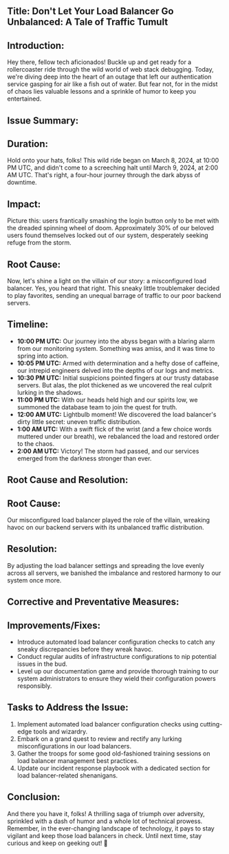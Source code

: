 ## **Title: Don't Let Your Load Balancer Go Unbalanced: A Tale of Traffic Tumult**

## **Introduction:**
Hey there, fellow tech aficionados! Buckle up and get ready for a rollercoaster ride through the wild world of web stack debugging. Today, we're diving deep into the heart of an outage that left our authentication service gasping for air like a fish out of water. But fear not, for in the midst of chaos lies valuable lessons and a sprinkle of humor to keep you entertained.

## **Issue Summary:**

## **Duration:**  
Hold onto your hats, folks! This wild ride began on March 8, 2024, at 10:00 PM UTC, and didn't come to a screeching halt until March 9, 2024, at 2:00 AM UTC. That's right, a four-hour journey through the dark abyss of downtime.

## **Impact:**  
Picture this: users frantically smashing the login button only to be met with the dreaded spinning wheel of doom. Approximately 30% of our beloved users found themselves locked out of our system, desperately seeking refuge from the storm.

## **Root Cause:**  
Now, let's shine a light on the villain of our story: a misconfigured load balancer. Yes, you heard that right. This sneaky little troublemaker decided to play favorites, sending an unequal barrage of traffic to our poor backend servers.

## **Timeline:**

- **10:00 PM UTC:** Our journey into the abyss began with a blaring alarm from our monitoring system. Something was amiss, and it was time to spring into action.
- **10:05 PM UTC:** Armed with determination and a hefty dose of caffeine, our intrepid engineers delved into the depths of our logs and metrics.
- **10:30 PM UTC:** Initial suspicions pointed fingers at our trusty database servers. But alas, the plot thickened as we uncovered the real culprit lurking in the shadows.
- **11:00 PM UTC:** With our heads held high and our spirits low, we summoned the database team to join the quest for truth.
- **12:00 AM UTC:** Lightbulb moment! We discovered the load balancer's dirty little secret: uneven traffic distribution.
- **1:00 AM UTC:** With a swift flick of the wrist (and a few choice words muttered under our breath), we rebalanced the load and restored order to the chaos.
- **2:00 AM UTC:** Victory! The storm had passed, and our services emerged from the darkness stronger than ever.

## **Root Cause and Resolution:**

## **Root Cause:**  
Our misconfigured load balancer played the role of the villain, wreaking havoc on our backend servers with its unbalanced traffic distribution.

## **Resolution:**  
By adjusting the load balancer settings and spreading the love evenly across all servers, we banished the imbalance and restored harmony to our system once more.

## **Corrective and Preventative Measures:**

## **Improvements/Fixes:**  
- Introduce automated load balancer configuration checks to catch any sneaky discrepancies before they wreak havoc.
- Conduct regular audits of infrastructure configurations to nip potential issues in the bud.
- Level up our documentation game and provide thorough training to our system administrators to ensure they wield their configuration powers responsibly.

## **Tasks to Address the Issue:**  
1. Implement automated load balancer configuration checks using cutting-edge tools and wizardry.
2. Embark on a grand quest to review and rectify any lurking misconfigurations in our load balancers.
3. Gather the troops for some good old-fashioned training sessions on load balancer management best practices.
4. Update our incident response playbook with a dedicated section for load balancer-related shenanigans.

## **Conclusion:**
And there you have it, folks! A thrilling saga of triumph over adversity, sprinkled with a dash of humor and a whole lot of technical prowess. Remember, in the ever-changing landscape of technology, it pays to stay vigilant and keep those load balancers in check. Until next time, stay curious and keep on geeking out! 🚀
